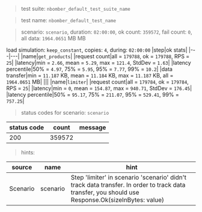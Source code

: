 > test suite: `nbomber_default_test_suite_name`

> test name: `nbomber_default_test_name`

> scenario: `scenario`, duration: `02:00:00`, ok count: `359572`, fail count: `0`, all data: `1964.0651` MB MB

load simulation: `keep_constant`, copies: `4`, during: `02:00:00`
|step|ok stats|
|---|---|
|name|`get_products`|
|request count|all = `179788`, ok = `179788`, RPS = `25`|
|latency|min = `2.66`, mean = `5.29`, max = `121.4`, StdDev = `1.63`|
|latency percentile|50% = `4.97`, 75% = `5.95`, 95% = `7.77`, 99% = `10.2`|
|data transfer|min = `11.187` KB, mean = `11.184` KB, max = `11.187` KB, all = `1964.0651` MB|
|||
|name|`limiter`|
|request count|all = `179784`, ok = `179784`, RPS = `25`|
|latency|min = `0`, mean = `154.87`, max = `940.71`, StdDev = `176.45`|
|latency percentile|50% = `95.17`, 75% = `211.07`, 95% = `529.41`, 99% = `757.25`|
> status codes for scenario: `scenario`

|status code|count|message|
|---|---|---|
|200|359572||

> hints:

|source|name|hint|
|---|---|---|
|Scenario|scenario|Step 'limiter' in scenario 'scenario' didn't track data transfer. In order to track data transfer, you should use Response.Ok(sizeInBytes: value)|
